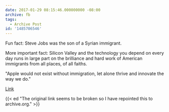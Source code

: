 ```yaml
---
date: 2017-01-29 08:15:46.000000000 -08:00
archive: fb
tags: 
  - Archive Post
id: '1485706546'
---
```


Fun fact: Steve Jobs was the son of a Syrian immigrant. 

<!--more-->

More important fact: Silicon Valley and the technology you depend on every day runs in large part on the brilliance and hard work of American immigrants from all places, of all faiths.

"Apple would not exist without immigration, let alone thrive and innovate the way we do."

[Link](https://web.archive.org/web/20170129062622/https://www.recode.net/2017/1/28/14425952/tim-cook-donald-trump)

{{< ed "The original link seems to be broken so I have repointed this to archive.org." >}}